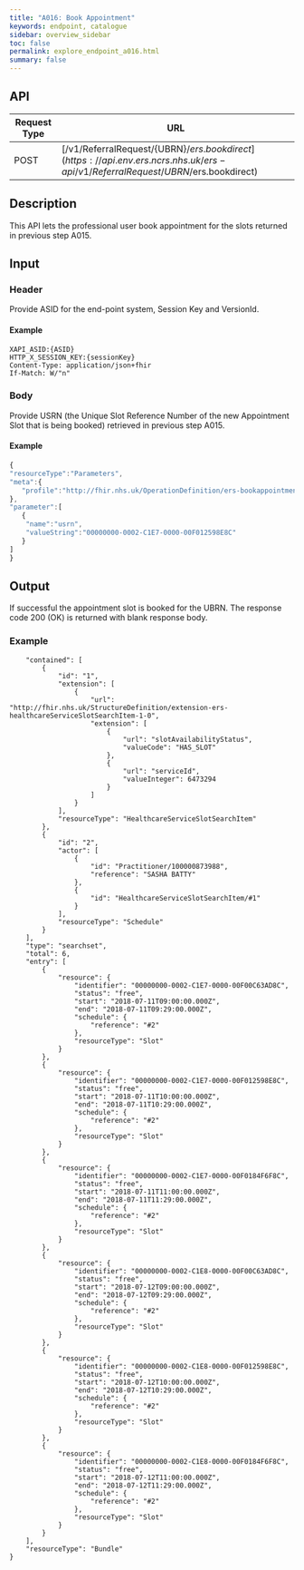 ```yaml
---
title: "A016: Book Appointment"
keywords: endpoint, catalogue
sidebar: overview_sidebar
toc: false
permalink: explore_endpoint_a016.html
summary: false
---
```


## API

| Request Type | URL |
| -------------| --- |
| POST | [/v1/ReferralRequest/{UBRN}/$ers.bookdirect](https://api.{env}.ers.ncrs.nhs.uk/ers-api/v1/ReferralRequest/{UBRN}/$ers.bookdirect)

## Description
This API lets the professional user book appointment for the slots returned in previous step A015.

## Input

### Header
Provide ASID for the end-point system, Session Key and VersionId.

#### Example
```http
XAPI_ASID:{ASID}
HTTP_X_SESSION_KEY:{sessionKey}
Content-Type: application/json+fhir
If-Match: W/"n"
```

### Body
Provide USRN (the Unique Slot Reference Number of the new Appointment Slot that is being booked) retrieved in previous step A015.

#### Example
```javascript
{
"resourceType":"Parameters",
"meta":{
   "profile":"http://fhir.nhs.uk/OperationDefinition/ers-bookappointment-operation-1"
},
"parameter":[
   {
    "name":"usrn",
    "valueString":"00000000-0002-C1E7-0000-00F012598E8C"
   }
]
}
```

## Output
If successful the appointment slot is booked for the UBRN. The response code 200 (OK) is returned with blank response body.

### Example
```{
    "contained": [
        {
            "id": "1",
            "extension": [
                {
                    "url": "http://fhir.nhs.uk/StructureDefinition/extension-ers-healthcareServiceSlotSearchItem-1-0",
                    "extension": [
                        {
                            "url": "slotAvailabilityStatus",
                            "valueCode": "HAS_SLOT"
                        },
                        {
                            "url": "serviceId",
                            "valueInteger": 6473294
                        }
                    ]
                }
            ],
            "resourceType": "HealthcareServiceSlotSearchItem"
        },
        {
            "id": "2",
            "actor": [
                {
                    "id": "Practitioner/100000873988",
                    "reference": "SASHA BATTY"
                },
                {
                    "id": "HealthcareServiceSlotSearchItem/#1"
                }
            ],
            "resourceType": "Schedule"
        }
    ],
    "type": "searchset",
    "total": 6,
    "entry": [
        {
            "resource": {
                "identifier": "00000000-0002-C1E7-0000-00F00C63AD8C",
                "status": "free",
                "start": "2018-07-11T09:00:00.000Z",
                "end": "2018-07-11T09:29:00.000Z",
                "schedule": {
                    "reference": "#2"
                },
                "resourceType": "Slot"
            }
        },
        {
            "resource": {
                "identifier": "00000000-0002-C1E7-0000-00F012598E8C",
                "status": "free",
                "start": "2018-07-11T10:00:00.000Z",
                "end": "2018-07-11T10:29:00.000Z",
                "schedule": {
                    "reference": "#2"
                },
                "resourceType": "Slot"
            }
        },
        {
            "resource": {
                "identifier": "00000000-0002-C1E7-0000-00F0184F6F8C",
                "status": "free",
                "start": "2018-07-11T11:00:00.000Z",
                "end": "2018-07-11T11:29:00.000Z",
                "schedule": {
                    "reference": "#2"
                },
                "resourceType": "Slot"
            }
        },
        {
            "resource": {
                "identifier": "00000000-0002-C1E8-0000-00F00C63AD8C",
                "status": "free",
                "start": "2018-07-12T09:00:00.000Z",
                "end": "2018-07-12T09:29:00.000Z",
                "schedule": {
                    "reference": "#2"
                },
                "resourceType": "Slot"
            }
        },
        {
            "resource": {
                "identifier": "00000000-0002-C1E8-0000-00F012598E8C",
                "status": "free",
                "start": "2018-07-12T10:00:00.000Z",
                "end": "2018-07-12T10:29:00.000Z",
                "schedule": {
                    "reference": "#2"
                },
                "resourceType": "Slot"
            }
        },
        {
            "resource": {
                "identifier": "00000000-0002-C1E8-0000-00F0184F6F8C",
                "status": "free",
                "start": "2018-07-12T11:00:00.000Z",
                "end": "2018-07-12T11:29:00.000Z",
                "schedule": {
                    "reference": "#2"
                },
                "resourceType": "Slot"
            }
        }
    ],
    "resourceType": "Bundle"
}
```
